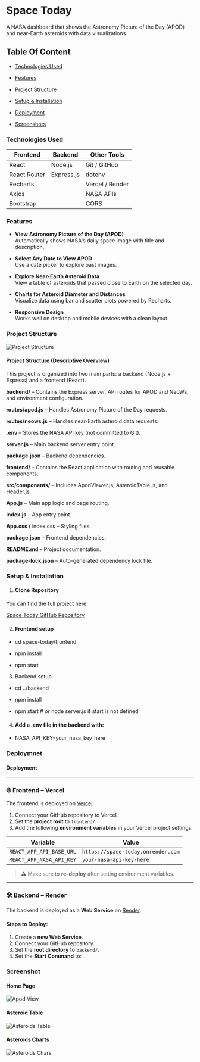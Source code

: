  # Space Today
 
A NASA dashboard that shows the Astronomy Picture of the Day (APOD) and near-Earth asteroids with data visualizations.

## Table Of Content 

 * [Technologies Used](#technologies-used)

* [Features](#features)

* [Project Structure](#project-structure)

* [Setup & Installation](#setup--installation)

* [Deployment](#deploymnet)

* [Screenshots](#screenshot)

### Technologies Used

| **Frontend**    | **Backend**     | **Other Tools**    |
|------------------|------------------|----------------------|
| React            | Node.js          | Git / GitHub         |
| React Router     | Express.js       | dotenv               |
| Recharts         |                  | Vercel / Render      |
| Axios            |                  | NASA APIs            |
| Bootstrap        |                  | CORS                 |

### Features


-  **View Astronomy Picture of the Day (APOD)**  
  Automatically shows NASA's daily space image with title and description.

-  **Select Any Date to View APOD**  
  Use a date picker to explore past images.

- **Explore Near-Earth Asteroid Data**  
  View a table of asteroids that passed close to Earth on the selected day.

-  **Charts for Asteroid Diameter and Distances**  
  Visualize data using bar and scatter plots powered by Recharts.

-  **Responsive Design**  
  Works well on desktop and mobile devices with a clean layout.

### Project Structure

![Project Structure](./screenshots/project_structure.png)

 #### Project Structure (Descriptive Overview)

This project is organized into two main parts: a backend (Node.js + Express) and a frontend (React).

**backend/** – Contains the Express server, API routes for APOD and NeoWs, and environment configuration.

**routes/apod.js** – Handles Astronomy Picture of the Day requests.

**routes/neows.js** – Handles near-Earth asteroid data requests.

**.env** – Stores the NASA API key (not committed to Git).

**server.js** – Main backend server entry point.

**package.json** – Backend dependencies.

**frontend/** – Contains the React application with routing and reusable components.

**src/components/** – Includes ApodViewer.js, AsteroidTable.js, and Header.js.

**App.js** – Main app logic and page routing.

**index.js** – App entry point.

**App.css /** index.css – Styling files.

**package.json** – Frontend dependencies.

**README.md** – Project documentation.

**package-lock.json** – Auto-generated dependency lock file.

### Setup & Installation

1. #### Clone Repository 
    

You can find the full project here: 

[Space Today GitHub Repository](https://github.com/Aliona83/space-today.git)

2. #### Frontend setup

* cd space-today/frontend

* npm install

* npm start

3. Backend setup

* cd ../backend

* npm install

* npm start  # or node server.js if start is not defined

4. #### Add a .env file in the backend with:

* NASA_API_KEY=your_nasa_key_here



### Deploymnet

#### Deployment

---

### 🌐 Frontend – Vercel

The frontend is deployed on [Vercel](https://vercel.com).

1. Connect your GitHub repository to Vercel.
2. Set the **project root** to `frontend/`.
3. Add the following **environment variables** in your Vercel project settings:

| Variable                  | Value                               |
|---------------------------|-------------------------------------|
| `REACT_APP_API_BASE_URL` | `https://space-today.onrender.com` |
| `REACT_APP_NASA_API_KEY` | `your-nasa-api-key-here`           |

> ⚠️ Make sure to **re-deploy** after setting environment variables.

---

### 🛠 Backend – Render

The backend is deployed as a **Web Service** on [Render](https://render.com).

#### Steps to Deploy:

1. Create a **new Web Service**.
2. Connect your GitHub repository.
3. Set the **root directory** to `backend/`.
4. Set the **Start Command** to:


### Screenshot

#### Home Page

![Apod View](./screenshots/AstronomyOfTheDay.png)

#### Asteroid Table 

![Asteroids Table](./screenshots/AsteroidsTable.png)

#### Asteroids Charts

![Asteroids Chars](./screenshots/Charts.png)